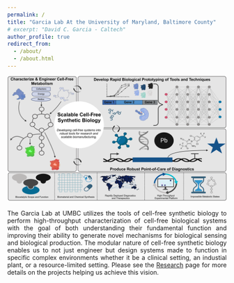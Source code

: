 ```yaml
---
permalink: /
title: "Garcia Lab At the University of Maryland, Baltimore County"
# excerpt: "David C. Garcia - Caltech"
author_profile: true
redirect_from: 
  - /about/
  - /about.html
---
```


<p align='center'>
<img src='/images/Laboratory_Vision.png' width='900'>
</p>

<p style="text-align: justify;">
The Garcia Lab at UMBC utilizes the tools of cell-free synthetic biology to perform high-throughput characterization of cell-free biological systems with the goal of both understanding their fundamental function and improving their ability to generate novel mechanisms for biological sensing and biological production. The modular nature of cell-free synthetic biology enables us to not just engineer but design systems made to function in specific complex environments whether it be a clinical setting, an industial plant, or a resource-limited setting. Please see the <a href="https://david-c-garcia.github.io//research/">Research</a> page for more details on the projects helping us achieve this vision.  
</p>
